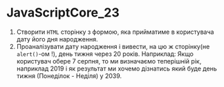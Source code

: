 # JavaScriptCore_23
1. Створити ```HTML``` сторінку з формою, яка прийматиме в користувача дату його дня народження.
2. Проаналізувати дату народження і вивести, на цю ж сторінку(не ```alert()```-ом !), день тижня через 20 років. 
Наприклад: Якщо користувач обере 7 серпня, то ми визначаємо теперішній рік, наприклад 2019 і як результат ми хочемо дізнатись який буде день тижня (Понеділок - Неділя) у 2039. 
